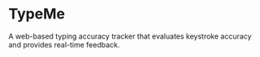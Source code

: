 # TypeMe
A web-based typing accuracy tracker that evaluates keystroke accuracy and provides real-time feedback.
